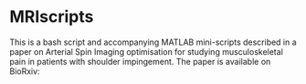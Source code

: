 # MRIscripts
This is a bash script and accompanying MATLAB mini-scripts described in a paper on Arterial Spin Imaging optimisation for studying musculoskeletal pain in patients with shoulder impingement. The paper is available on BioRxiv: 

